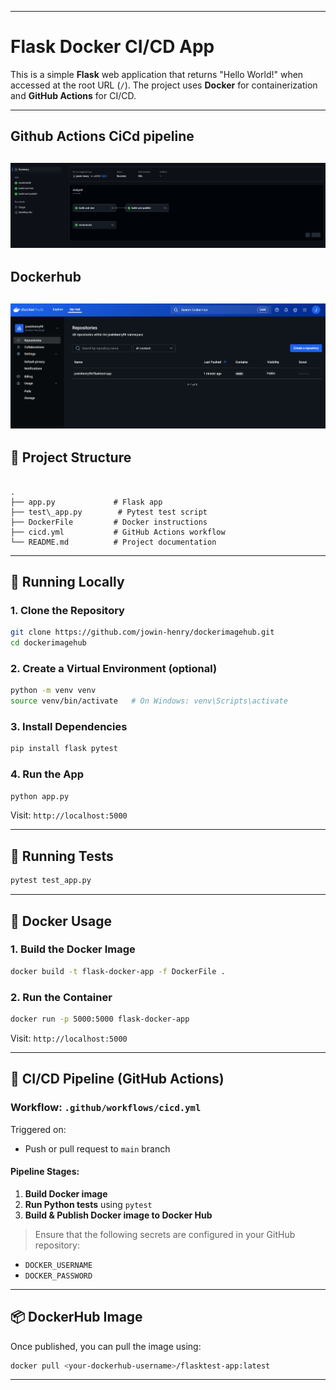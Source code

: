 
---

# Flask Docker CI/CD App

This is a simple **Flask** web application that returns "Hello World!" when accessed at the root URL (`/`). The project uses **Docker** for containerization and **GitHub Actions** for CI/CD.

---
## Github Actions CiCd pipeline
![Github Actions CiCd pipeline](images/dimg_1.png)
---
## Dockerhub
![Dockerhub](images/dimg_2.png)
---


## 🧱 Project Structure

```

.
├── app.py             # Flask app
├── test\_app.py        # Pytest test script
├── DockerFile         # Docker instructions
├── cicd.yml           # GitHub Actions workflow
└── README.md          # Project documentation

````

---

## 🚀 Running Locally

### 1. Clone the Repository
```bash
git clone https://github.com/jowin-henry/dockerimagehub.git
cd dockerimagehub
````

### 2. Create a Virtual Environment (optional)

```bash
python -m venv venv
source venv/bin/activate   # On Windows: venv\Scripts\activate
```

### 3. Install Dependencies

```bash
pip install flask pytest
```

### 4. Run the App

```bash
python app.py
```

Visit: `http://localhost:5000`

---

## 🧪 Running Tests

```bash
pytest test_app.py
```

---

## 🐳 Docker Usage

### 1. Build the Docker Image

```bash
docker build -t flask-docker-app -f DockerFile .
```

### 2. Run the Container

```bash
docker run -p 5000:5000 flask-docker-app
```

Visit: `http://localhost:5000`

---

## 🔁 CI/CD Pipeline (GitHub Actions)

### Workflow: `.github/workflows/cicd.yml`

Triggered on:

* Push or pull request to `main` branch

#### Pipeline Stages:

1. **Build Docker image** 
2. **Run Python tests** using `pytest`
3. **Build & Publish Docker image to Docker Hub**

> Ensure that the following secrets are configured in your GitHub repository:

* `DOCKER_USERNAME`
* `DOCKER_PASSWORD`

---

## 📦 DockerHub Image

Once published, you can pull the image using:

```bash
docker pull <your-dockerhub-username>/flasktest-app:latest
```

---

